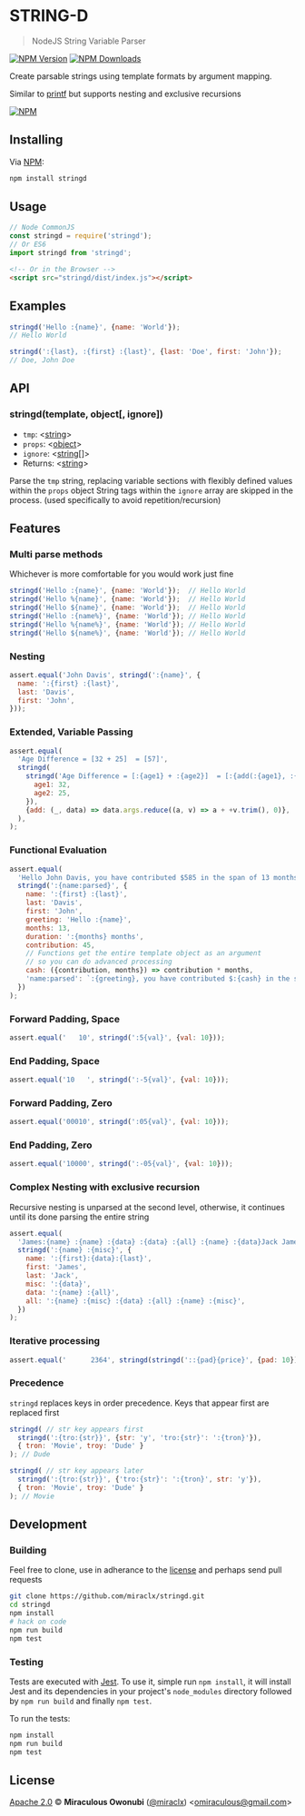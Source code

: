 # STRING-D

> NodeJS String Variable Parser

[![NPM Version][npm-image]][npm-url]
[![NPM Downloads][downloads-image]][downloads-url]

Create parsable strings using template formats by argument mapping.

Similar to [printf][printf] but supports nesting and exclusive recursions

[![NPM][npm-image-url]][npm-url]

## Installing

Via [NPM][npm]:

``` bash
npm install stringd
```

## Usage

``` javascript
// Node CommonJS
const stringd = require('stringd');
// Or ES6
import stringd from 'stringd';
```

``` html
<!-- Or in the Browser -->
<script src="stringd/dist/index.js"></script>
```

## Examples

``` javascript
stringd('Hello :{name}', {name: 'World'});
// Hello World

stringd(':{last}, :{first} :{last}', {last: 'Doe', first: 'John'});
// Doe, John Doe
```

## API

### stringd(template, object[, ignore])

* `tmp`: &lt;[string][]&gt;
* `props`: &lt;[object][]&gt;
* `ignore`: &lt;[string][][]&gt;
* Returns: &lt;[string][]&gt;

Parse the `tmp` string, replacing variable sections with flexibly defined values within the `props` object
String tags within the `ignore` array are skipped in the process. (used specifically to avoid repetition/recursion)

## Features

### Multi parse methods

Whichever is more comfortable for you would work just fine

``` javascript
stringd('Hello :{name}', {name: 'World'});  // Hello World
stringd('Hello %{name}', {name: 'World'});  // Hello World
stringd('Hello ${name}', {name: 'World'});  // Hello World
stringd('Hello :{name%}', {name: 'World'}); // Hello World
stringd('Hello %{name%}', {name: 'World'}); // Hello World
stringd('Hello ${name%}', {name: 'World'}); // Hello World
```

### Nesting

``` javascript
assert.equal('John Davis', stringd(':{name}', {
  name: ':{first} :{last}',
  last: 'Davis',
  first: 'John',
}));
```

### Extended, Variable Passing

``` javascript
assert.equal(
  'Age Difference = [32 + 25]  = [57]',
  stringd(
    stringd('Age Difference = [:{age1} + :{age2}]  = [:{add(:{age1}, :{age2})}]', {
      age1: 32,
      age2: 25,
    }),
    {add: (_, data) => data.args.reduce((a, v) => a + +v.trim(), 0)},
  ),
);
```

### Functional Evaluation

``` javascript
assert.equal(
  'Hello John Davis, you have contributed $585 in the span of 13 months',
  stringd(':{name:parsed}', {
    name: ':{first} :{last}',
    last: 'Davis',
    first: 'John',
    greeting: 'Hello :{name}',
    months: 13,
    duration: ':{months} months',
    contribution: 45,
    // Functions get the entire template object as an argument
    // so you can do advanced processing
    cash: ({contribution, months}) => contribution * months,
    'name:parsed': `:{greeting}, you have contributed $:{cash} in the span of :{duration}`,
  })
);
```

### Forward Padding, Space

``` javascript
assert.equal('   10', stringd(':5{val}', {val: 10}));
```

### End Padding, Space

``` javascript
assert.equal('10   ', stringd(':-5{val}', {val: 10}));
```

### Forward Padding, Zero

``` javascript
assert.equal('00010', stringd(':05{val}', {val: 10}));
```

### End Padding, Zero

``` javascript
assert.equal('10000', stringd(':-05{val}', {val: 10}));
```

### Complex Nesting with exclusive recursion

Recursive nesting is unparsed at the second level, otherwise, it continues until its done parsing the entire string

``` javascript
assert.equal(
  'James:{name} :{name} :{data} :{data} :{all} :{name} :{data}Jack James:{data}Jack James:{data}Jack :{misc} :{data} :{all} James:{data}Jack :{misc}',
  stringd(':{name} :{misc}', {
    name: ':{first}:{data}:{last}',
    first: 'James',
    last: 'Jack',
    misc: ':{data}',
    data: ':{name} :{all}',
    all: ':{name} :{misc} :{data} :{all} :{name} :{misc}',
  })
);
```

### Iterative processing

``` javascript
assert.equal('      2364', stringd(stringd('::{pad}{price}', {pad: 10}), {price: 2364}))
```

### Precedence

`stringd` replaces keys in order precedence. Keys that appear first are replaced first

``` javascript
stringd( // str key appears first
  stringd(':{tro:{str}}', {str: 'y', 'tro:{str}': ':{tron}'}),
  { tron: 'Movie', troy: 'Dude' }
); // Dude

stringd( // str key appears later
  stringd(':{tro:{str}}', {'tro:{str}': ':{tron}', str: 'y'}),
  { tron: 'Movie', troy: 'Dude' }
); // Movie
```

## Development

### Building

Feel free to clone, use in adherance to the [license](#license) and perhaps send pull requests

``` bash
git clone https://github.com/miraclx/stringd.git
cd stringd
npm install
# hack on code
npm run build
npm test
```

### Testing

Tests are executed with [Jest][jest]. To use it, simple run `npm install`, it will install
Jest and its dependencies in your project's `node_modules` directory followed by `npm run build` and finally `npm test`.

To run the tests:

```bash
npm install
npm run build
npm test
```

## License

[Apache 2.0][license] © **Miraculous Owonubi** ([@miraclx][author-url]) &lt;omiraculous@gmail.com&gt;

[npm]:  https://github.com/npm/cli "The Node Package Manager"
[jest]:  https://github.com/facebook/jest "Delightful JavaScript Testing"
[printf]:  https://github.com/adaltas/node-printf
[license]:  LICENSE "Apache 2.0 License"
[author-url]: https://github.com/miraclx

[npm-url]: https://npmjs.org/package/stringd
[npm-image]: https://badgen.net/npm/node/stringd
[npm-image-url]: https://nodei.co/npm/stringd.png?stars&downloads
[downloads-url]: https://npmjs.org/package/stringd
[downloads-image]: https://badgen.net/npm/dm/stringd

[string]: https://developer.mozilla.org/en-US/docs/Web/JavaScript/Data_structures#String_type
[object]: https://developer.mozilla.org/en-US/docs/Web/JavaScript/Reference/Global_Objects/Object
